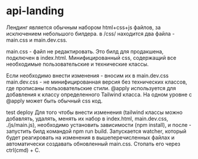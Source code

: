 # api-landing


Лендинг является обычным набором html+css+js файлов, за исключением небольшого билдера.
в /css/ находится два файла - main.css и main.dev.css.

main.css - файл не редактировать. Это билд для продакшена, подключен в index.html. Минифицированный css, содержащий все необходимые пользовательские и технические классы.

Если необходимо внести изменения - вносим их в main.dev.css
main.dev.css - не минифицированная версия без технических классов, где прописаны пользовательские стили. 
@apply используется для добавления к классу определенного Tailwind класса. На одном уровне с @apply может быть обычный css код.

test deploy
Для того чтобы внести изменения (tailwind классы можно добавлять, удалять, менять их набор в index.html, main.dev.css, ./js/main.js), необходимо установить зависимости (npm install), и после - запустить билд командой npm run build. 
Запускается watcher, который будет реагировать на изменения в вышеперечисленных файлах и автоматически создавать обновленный main.css. Стопать его через ctrl(cmd) + C.